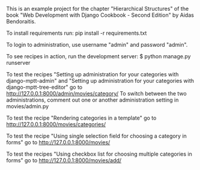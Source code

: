 This is an example project for the chapter "Hierarchical Structures" of the book "Web Development with Django Cookbook - Second Edition" by Aidas Bendoraitis.


To install requirements run:
pip install -r requirements.txt

To login to administration, use username "admin" and password "admin".

To see recipes in action, run the development server:
$ python manage.py runserver

To test the recipes "Setting up administration for your categories with django-mptt-admin" and "Setting up administration for your categories with django-mptt-tree-editor" go to
http://127.0.0.1:8000/admin/movies/category/
To switch between the two administrations, comment out one or another administration setting in movies/admin.py

To test the recipe "Rendering categories in a template" go to
http://127.0.0.1:8000/movies/categories/

To test the recipe "Using single selection field for choosing a category in forms" go to
http://127.0.0.1:8000/movies/

To test the recipes "Using checkbox list for choosing multiple categories in forms" go to
http://127.0.0.1:8000/movies/add/